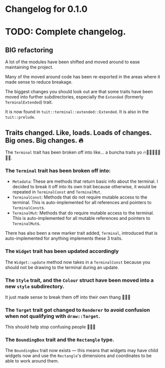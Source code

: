 # Changelog for 0.1.0

# TODO: Complete changelog.

## BIG refactoring

A lot of the modules have been shifted and moved around to ease maintaining the project.

Many of the moved around code has been re-exported in the areas where it made sense to
reduce breakage.

The biggest changes you should look out are that some traits have been moved into further
subdirectories, especially the `Extended` (formerly `TerminalExtended`) trait.

It is now found in `tuit::terminal::extended::Extended`. It is also in
the `tuit::prelude`.

## Traits changed. Like, loads. Loads of changes. Big ones. Big changes. 🔥

The `Terminal` trait has been broken off into like... a buncha traits yo
🔥🚒🚒🧯👩‍🚒👨‍🚒.

### The `Terminal` trait has been broken off into:

- `Metadata`: These are methods that return basic info about the terminal. I decided to
  break it off into its own trait because otherwise, it would be repeated
  in `TerminalConst` and `TerminalMut`.
- `TerminalConst`: Methods that do not require mutable access to the terminal.
  This is auto-implemented for all references and pointers to `TerminalConst`s.
- `TerminalMut`: Methods that do require mutable access to the terminal. This is
  auto-implemented for all mutable references and pointers to `TerminalMut`s.

There has also been a new marker trait added, `Terminal`, introduced that is
auto-implemented for anything implements these 3 traits.

### The `Widget` trait has been updated accordingly

The `Widget::update` method now takes in a `TerminalConst` because you should not be
drawing to the terminal during an update.

### The `Style` trait, and the `Colour` struct have been moved into a new `style` subdirectory.

It just made sense to break them off into their own thang 🤑🤑💸

### The `Target` trait got changed to `Renderer` to avoid confusion when not qualifying with `draw::Target`.

This should help stop confusing people 🥇🥇🥇

### The `BoundingBox` trait and the `Rectangle` type.

The `BoundingBox` trait now exists — this means that widgets may have child widgets now and use the `Rectangle`'s 
dimensions and coordinates to be able to work around them.